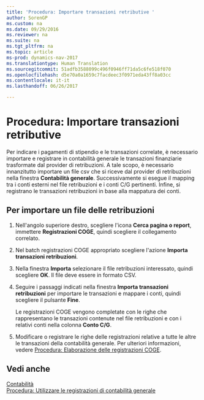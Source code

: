```yaml
---
title: 'Procedura: Importare transazioni retributive '
author: SorenGP
ms.custom: na
ms.date: 09/29/2016
ms.reviewer: na
ms.suite: na
ms.tgt_pltfrm: na
ms.topic: article
ms-prod: dynamics-nav-2017
ms.translationtype: Human Translation
ms.sourcegitcommit: 51adfb3588099c496f0946ff71da5c6fe518f070
ms.openlocfilehash: d5e70a0a1659c7facdeec3f0971eda43ff8a03cc
ms.contentlocale: it-it
ms.lasthandoff: 06/26/2017

---
```


# <a name="how-to-import-payroll-transactions"></a>Procedura: Importare transazioni retributive 
Per indicare i pagamenti di stipendio e le transazioni correlate, è necessario importare e registrare in contabilità generale le transazioni finanziarie trasformate dal provider di retribuzioni. A tale scopo, è necessario innanzitutto importare un file csv che si riceve dal provider di retribuzioni nella finestra **Contabilità generale**. Successivamente si esegue il mapping tra i conti esterni nel file retribuzioni e i conti C/G pertinenti. Infine, si registrano le transazioni retribuzioni in base alla mappatura dei conti.

## <a name="to-import-a-payroll-file"></a>Per importare un file delle retribuzioni
1. Nell'angolo superiore destro, scegliere l'icona **Cerca pagina o report**, immettere **Registrazioni COGE**, quindi scegliere il collegamento correlato.
2. Nel batch registrazioni COGE appropriato scegliere l'azione **Importa transazioni retribuzioni**.
3. Nella finestra **Importa** selezionare il file retribuzioni interessato, quindi scegliere **OK**. Il file deve essere in formato CSV. 
4. Seguire i passaggi indicati nella finestra **Importa transazioni retribuzioni** per importare le transazioni e mappare i conti, quindi scegliere il pulsante **Fine**.

    Le registrazioni COGE vengono completate con le righe che rappresentano le transazioni contenute nel file retribuzioni e con i relativi conti nella colonna **Conto C/G**.
4. Modificare o registrare le righe delle registrazioni relative a tutte le altre le transazioni della contabilità generale. Per ulteriori informazioni, vedere [Procedura: Elaborazione delle registrazioni COGE](ui-work-general-journals.md).   

## <a name="see-also"></a>Vedi anche
[Contabilità](finance-setup.md)  
[Procedura: Utilizzare le registrazioni di contabilità generale](ui-work-general-journals.md)  

